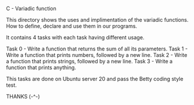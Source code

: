 C - Variadic function 

This directory shows the uses and implimentation of the variadic functions. How to define, declare and use them in our programs.

It contains 4 tasks with each task having different usage.

Task 0 - Write a function that returns the sum of all its parameters.
Task 1 - Write a function that prints numbers, followed by a new line.
Task 2 - Write a function that prints strings, followed by a new line.
Task 3 - Write a function that prints anything.

This tasks are done on Ubuntu server 20 and pass the Betty coding style test.

THANKS (-^-)
